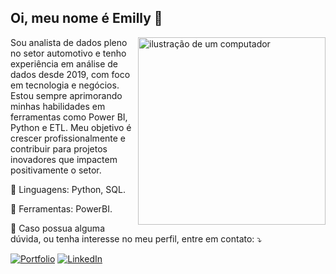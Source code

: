 ## Oi, meu nome é Emilly 👋

<img src="https://raw.githubusercontent.com/MicaelliMedeiros/micaellimedeiros/master/image/computer-illustration.png" alt="ilustração de um computador" min-width="400px" max-width="300px" width="300px" align="right">

<p align="left"> 
  Sou analista de dados pleno no setor automotivo e tenho experiência em análise de dados desde 2019, com foco em tecnologia e negócios. Estou sempre aprimorando minhas habilidades em ferramentas como Power BI, Python e ETL. Meu objetivo é crescer profissionalmente e contribuir para projetos inovadores que impactem positivamente o setor.
</p>

<p align="left">
  🦄 Linguagens: Python, SQL.
</p>

<p align="left">
  💼 Ferramentas: PowerBI.
</p>

<p align="left">
  💌 Caso possua alguma dúvida, ou tenha interesse no meu perfil, entre em contato: ⤵️
</p>

<p align="left">
  <a href="#" title="Portfolio">
  <img src="https://img.shields.io/badge/Portfolio-%23000000.svg?style=for-the-badge&logo=firefox&logoColor=#FF7139=https://sites.google.com/view/emillybarreto" 
alt="Portfolio"/></a>
  <a href="#" title="LinkedIn">
  <img src="https://img.shields.io/badge/linkedin-%230077B5.svg?style=for-the-badge&logo=linkedin&logoColor=white=https://www.linkedin.com/in/emillybarreto/" 
alt="LinkedIn"/></a>
</p>
